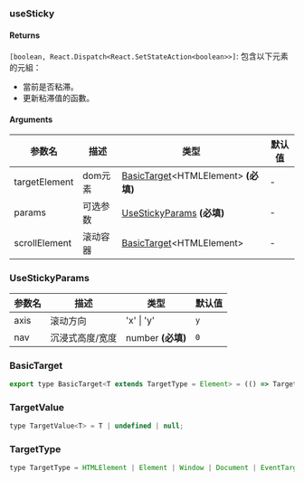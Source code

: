 ### useSticky

#### Returns
`[boolean, React.Dispatch<React.SetStateAction<boolean>>]`: 包含以下元素的元組：
- 當前是否粘滞。
- 更新粘滞值的函數。

#### Arguments
|参数名|描述|类型|默认值|
|---|---|---|---|
|targetElement|dom元素|[BasicTarget](#BasicTarget)&lt;HTMLElement&gt;  **(必填)**|-|
|params|可选参数|[UseStickyParams](#UseStickyParams)  **(必填)**|-|
|scrollElement|滚动容器|[BasicTarget](#BasicTarget)&lt;HTMLElement&gt; |-|

### UseStickyParams

|参数名|描述|类型|默认值|
|---|---|---|---|
|axis|滚动方向|'x' \| 'y' |`y`|
|nav|沉浸式高度/宽度|number  **(必填)**|`0`|

### BasicTarget

```js
export type BasicTarget<T extends TargetType = Element> = (() => TargetValue<T>) | TargetValue<T> | MutableRefObject<TargetValue<T>>;
```

### TargetValue

```js
type TargetValue<T> = T | undefined | null;
```

### TargetType

```js
type TargetType = HTMLElement | Element | Window | Document | EventTarget;
```